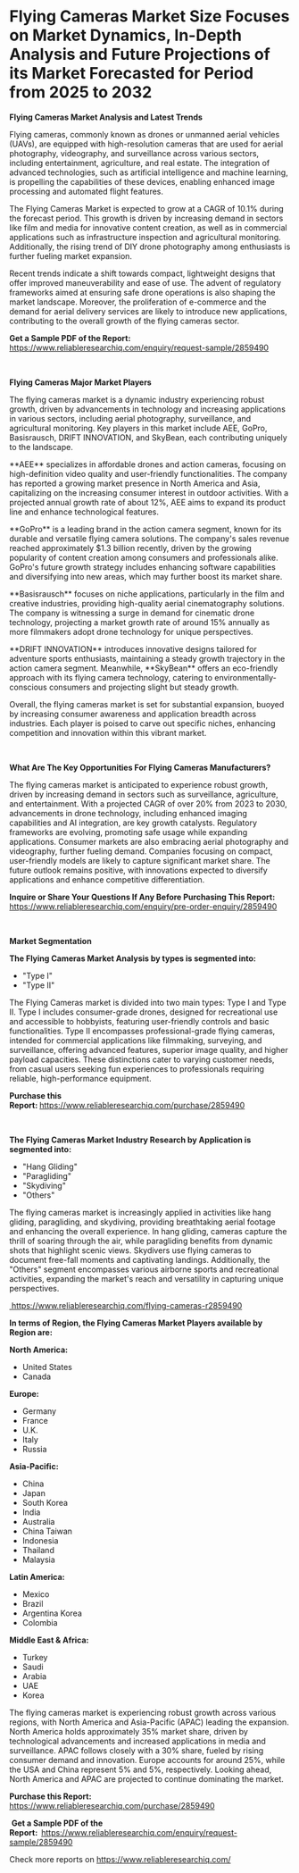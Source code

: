 <p><h1>Flying Cameras Market Size Focuses on Market Dynamics, In-Depth Analysis and Future Projections of its Market Forecasted for Period from 2025 to 2032</h1></p><p><strong>Flying Cameras Market Analysis and Latest Trends</strong></p>
<p><p>Flying cameras, commonly known as drones or unmanned aerial vehicles (UAVs), are equipped with high-resolution cameras that are used for aerial photography, videography, and surveillance across various sectors, including entertainment, agriculture, and real estate. The integration of advanced technologies, such as artificial intelligence and machine learning, is propelling the capabilities of these devices, enabling enhanced image processing and automated flight features.</p><p>The Flying Cameras Market is expected to grow at a CAGR of 10.1% during the forecast period. This growth is driven by increasing demand in sectors like film and media for innovative content creation, as well as in commercial applications such as infrastructure inspection and agricultural monitoring. Additionally, the rising trend of DIY drone photography among enthusiasts is further fueling market expansion.</p><p>Recent trends indicate a shift towards compact, lightweight designs that offer improved maneuverability and ease of use. The advent of regulatory frameworks aimed at ensuring safe drone operations is also shaping the market landscape. Moreover, the proliferation of e-commerce and the demand for aerial delivery services are likely to introduce new applications, contributing to the overall growth of the flying cameras sector.</p></p>
<p><strong>Get a Sample PDF of the Report:&nbsp;</strong> <a href="https://www.reliableresearchiq.com/enquiry/request-sample/2859490?utm_campaign=2238&utm_medium=2&utm_source=Github&utm_content=ia&utm_term=12032025&utm_id=flying-cameras">https://www.reliableresearchiq.com/enquiry/request-sample/2859490</a></p>
<p>&nbsp;</p>
<p><strong>Flying Cameras Major Market Players</strong></p>
<p><p>The flying cameras market is a dynamic industry experiencing robust growth, driven by advancements in technology and increasing applications in various sectors, including aerial photography, surveillance, and agricultural monitoring. Key players in this market include AEE, GoPro, Basisrausch, DRIFT INNOVATION, and SkyBean, each contributing uniquely to the landscape.</p><p>**AEE** specializes in affordable drones and action cameras, focusing on high-definition video quality and user-friendly functionalities. The company has reported a growing market presence in North America and Asia, capitalizing on the increasing consumer interest in outdoor activities. With a projected annual growth rate of about 12%, AEE aims to expand its product line and enhance technological features.</p><p>**GoPro** is a leading brand in the action camera segment, known for its durable and versatile flying camera solutions. The company's sales revenue reached approximately $1.3 billion recently, driven by the growing popularity of content creation among consumers and professionals alike. GoPro's future growth strategy includes enhancing software capabilities and diversifying into new areas, which may further boost its market share.</p><p>**Basisrausch** focuses on niche applications, particularly in the film and creative industries, providing high-quality aerial cinematography solutions. The company is witnessing a surge in demand for cinematic drone technology, projecting a market growth rate of around 15% annually as more filmmakers adopt drone technology for unique perspectives.</p><p>**DRIFT INNOVATION** introduces innovative designs tailored for adventure sports enthusiasts, maintaining a steady growth trajectory in the action camera segment. Meanwhile, **SkyBean** offers an eco-friendly approach with its flying camera technology, catering to environmentally-conscious consumers and projecting slight but steady growth.</p><p>Overall, the flying cameras market is set for substantial expansion, buoyed by increasing consumer awareness and application breadth across industries. Each player is poised to carve out specific niches, enhancing competition and innovation within this vibrant market.</p></p>
<p>&nbsp;</p>
<p><strong>What Are The Key Opportunities For Flying Cameras Manufacturers?</strong></p>
<p><p>The flying cameras market is anticipated to experience robust growth, driven by increasing demand in sectors such as surveillance, agriculture, and entertainment. With a projected CAGR of over 20% from 2023 to 2030, advancements in drone technology, including enhanced imaging capabilities and AI integration, are key growth catalysts. Regulatory frameworks are evolving, promoting safe usage while expanding applications. Consumer markets are also embracing aerial photography and videography, further fueling demand. Companies focusing on compact, user-friendly models are likely to capture significant market share. The future outlook remains positive, with innovations expected to diversify applications and enhance competitive differentiation.</p></p>
<p><strong>Inquire or Share Your Questions If Any Before Purchasing This Report:</strong> <a href="https://www.reliableresearchiq.com/enquiry/pre-order-enquiry/2859490?utm_campaign=2238&utm_medium=2&utm_source=Github&utm_content=ia&utm_term=12032025&utm_id=flying-cameras">https://www.reliableresearchiq.com/enquiry/pre-order-enquiry/2859490</a></p>
<p>&nbsp;</p>
<p><strong>Market Segmentation</strong></p>
<p><strong>The Flying Cameras Market Analysis by types is segmented into:</strong></p>
<p><ul><li>"Type I"</li><li>"Type II"</li></ul></p>
<p><p>The Flying Cameras market is divided into two main types: Type I and Type II. Type I includes consumer-grade drones, designed for recreational use and accessible to hobbyists, featuring user-friendly controls and basic functionalities. Type II encompasses professional-grade flying cameras, intended for commercial applications like filmmaking, surveying, and surveillance, offering advanced features, superior image quality, and higher payload capacities. These distinctions cater to varying customer needs, from casual users seeking fun experiences to professionals requiring reliable, high-performance equipment.</p></p>
<p><strong>Purchase this Report:&nbsp;</strong><a href="https://www.reliableresearchiq.com/purchase/2859490?utm_campaign=2238&utm_medium=2&utm_source=Github&utm_content=ia&utm_term=12032025&utm_id=flying-cameras">https://www.reliableresearchiq.com/purchase/2859490</a></p>
<p>&nbsp;</p>
<p><strong>The Flying Cameras Market Industry Research by Application is segmented into:</strong></p>
<p><ul><li>"Hang Gliding"</li><li>"Paragliding"</li><li>"Skydiving"</li><li>"Others"</li></ul></p>
<p><p>The flying cameras market is increasingly applied in activities like hang gliding, paragliding, and skydiving, providing breathtaking aerial footage and enhancing the overall experience. In hang gliding, cameras capture the thrill of soaring through the air, while paragliding benefits from dynamic shots that highlight scenic views. Skydivers use flying cameras to document free-fall moments and captivating landings. Additionally, the "Others" segment encompasses various airborne sports and recreational activities, expanding the market's reach and versatility in capturing unique perspectives.</p></p>
<p><a href="https://www.reliableresearchiq.com/flying-cameras-r2859490?utm_campaign=2238&utm_medium=2&utm_source=Github&utm_content=ia&utm_term=12032025&utm_id=flying-cameras">&nbsp;https://www.reliableresearchiq.com/flying-cameras-r2859490</a></p>
<p><strong>In terms of Region, the Flying Cameras Market Players available by Region are:</strong></p>
<p>
    <p> <strong> North America: </strong>
        <ul>
            <li>United States</li>
            <li>Canada</li>
        </ul>
        </p> 
    <p> <strong> Europe: </strong>
        <ul>
            <li>Germany</li>
            <li>France</li>
            <li>U.K.</li>
            <li>Italy</li>
            <li>Russia</li>
        </ul>
        </p> 
    <p> <strong> Asia-Pacific: </strong>
        <ul>
            <li>China</li>
            <li>Japan</li>
            <li>South Korea</li>
            <li>India</li>
            <li>Australia</li>
            <li>China Taiwan</li>
            <li>Indonesia</li>
            <li>Thailand</li>
            <li>Malaysia</li>
        </ul>
        </p> 
    <p> <strong> Latin America: </strong>
        <ul>
            <li>Mexico</li>
            <li>Brazil</li>
            <li>Argentina Korea</li>
            <li>Colombia</li>
        </ul>
        </p> 
    <p> <strong> Middle East & Africa: </strong>
        <ul>
            <li>Turkey</li>
            <li>Saudi</li>
            <li>Arabia</li>
            <li>UAE</li>
            <li>Korea</li>
        </ul>
    </p>
    </p>
<p><p>The flying cameras market is experiencing robust growth across various regions, with North America and Asia-Pacific (APAC) leading the expansion. North America holds approximately 35% market share, driven by technological advancements and increased applications in media and surveillance. APAC follows closely with a 30% share, fueled by rising consumer demand and innovation. Europe accounts for around 25%, while the USA and China represent 5% and 5%, respectively. Looking ahead, North America and APAC are projected to continue dominating the market.</p></p>
<p><strong>Purchase this Report: </strong><a href="https://www.reliableresearchiq.com/purchase/2859490?utm_campaign=2238&utm_medium=2&utm_source=Github&utm_content=ia&utm_term=12032025&utm_id=flying-cameras">https://www.reliableresearchiq.com/purchase/2859490</a></p>
<p>&nbsp;<strong>Get a Sample PDF of the Report:&nbsp;&nbsp;</strong><a href="https://www.reliableresearchiq.com/enquiry/request-sample/2859490?utm_campaign=2238&utm_medium=2&utm_source=Github&utm_content=ia&utm_term=12032025&utm_id=flying-cameras">https://www.reliableresearchiq.com/enquiry/request-sample/2859490</a></p>
<p><strong></strong></p>
<p>Check more reports on <a href="https://www.reliableresearchiq.com/?utm_campaign=2238&utm_medium=2&utm_source=Github&utm_content=ia&utm_term=12032025&utm_id=flying-cameras">https://www.reliableresearchiq.com/</a></p>